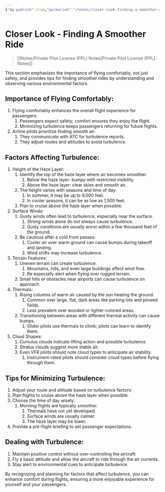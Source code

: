 ```yaml
---
{"dg-publish":true,"permalink":"/notes/closer-look-finding-a-smoother-ride/","title":"Closer Look - Finding A Smoother Ride","tags":["aviation","classnotes"]}
---
```



# Closer Look - Finding A Smoother Ride
> [[Notes/Private Pilot License (PPL) Notes\|Private Pilot License (PPL) Notes]]

This section emphasizes the importance of flying comfortably, not just safely, and provides tips for finding smoother rides by understanding and observing various environmental factors.

## Importance of Flying Comfortably:

1. Flying comfortably enhances the overall flight experience for passengers:
    1. Passengers expect safety; comfort ensures they enjoy the flight.
    2. Minimizing turbulence keeps passengers returning for future flights.
2. Airline pilots prioritize finding smooth air:
    1. They communicate with ATC for turbulence reports.
    2. They adjust routes and altitudes to avoid turbulence.

## Factors Affecting Turbulence:

1. Height of the Haze Layer:
    1. Identify the top of the haze layer where air becomes smoother.
        1. Below the haze layer: bumpy with restricted visibility.
        2. Above the haze layer: clear skies and smooth air.
    2. The height varies with seasons and time of day:
        1. In summer, it may be up to 9,000 feet.
        2. In cooler seasons, it can be as low as 1,500 feet.
    3. Plan to cruise above the haze layer when possible.
2. Surface Winds:
    1. Gusty winds often lead to turbulence, especially near the surface.
        1. Strong winds alone do not always cause turbulence.
        2. Gusty conditions are usually worst within a few thousand feet of the ground.
    2. Be cautious after a cold front passes:
        1. Cooler air over warm ground can cause bumps during takeoff and landing.
        2. Wind shifts may increase turbulence.
3. Terrain Features:
    1. Uneven terrain can create turbulence:
        1. Mountains, hills, and even large buildings affect wind flow.
        2. Be especially alert when flying over rugged terrain.
    2. Small hills or obstacles near airports can cause turbulence on approach.
4. Thermals:
    1. Rising columns of warm air caused by the sun heating the ground.
        1. Common over large, flat, dark areas like parking lots and plowed fields.
        2. Less prevalent over wooded or lighter-colored areas.
    2. Transitioning between areas with different thermal activity can cause bumps.
        1. Glider pilots use thermals to climb; pilots can learn to identify them.
5. Cloud Shapes:
    1. Cumulus clouds indicate lifting action and possible turbulence.
    2. Stratus clouds suggest more stable air.
    3. Even VFR pilots should note cloud types to anticipate air stability.
        1. Instrument-rated pilots should consider cloud types before flying through them.

## Tips for Minimizing Turbulence:

1. Adjust your route and altitude based on turbulence factors:
2. Plan flights to cruise above the haze layer when possible.
3. Choose the time of day wisely:
    1. Morning flights are typically smoother.
        1. Thermals have not yet developed.
        2. Surface winds are usually calmer.
        3. The haze layer may be lower.
4. Provide a pre-flight briefing to set passenger expectations.

## Dealing with Turbulence:

1. Maintain positive control without over-controlling the aircraft:
2. Fly a basic attitude and allow the aircraft to ride through the air currents.
3. Stay alert to environmental cues to anticipate turbulence.

By recognizing and planning for factors that affect turbulence, you can enhance comfort during flights, ensuring a more enjoyable experience for yourself and your passengers.